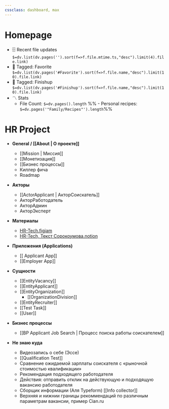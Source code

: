```yaml
---
cssclass: dashboard, max
---
```


# Homepage

- 🗄️ Recent file updates
 `$=dv.list(dv.pages('').sort(f=>f.file.mtime.ts,"desc").limit(4).file.link)`
- 🔖 Tagged:  Favorite 
 `$=dv.list(dv.pages('#Favorite').sort(f=>f.file.name,"desc").limit(10).file.link)`
 - 🏁 Tagged:  Finishup 
 `$=dv.list(dv.pages('#Finishup').sort(f=>f.file.name,"desc").limit(10).file.link)`
- 〽️ Stats
	-  File Count: `$=dv.pages().length`
	%% -  Personal recipes: `$=dv.pages('"Family/Recipes"').length`%%

# HR Project

- **General / [[About | О проекте]]**

	- [[Mission | Миссия]]
	- [[Монетизация]]
	- [[Бизнес процессы]]
	- Киллер фича
	- Roadmap

- **Акторы**

	- [[ActorApplicant | АкторСоискатель]]
	- АкторРаботодатель
	- АкторАдмин
	- АкторЭксперт

- **Материалы**

	- [HR-Tech.figjam](https://www.figma.com/file/SovXmi2VYu2ZlFDutYez58/HR-Tech?node-id=0%3A1)
	- [HR-Tech, Текст Сорокоумова.notion](https://www.notion.so/asorokoumov/HR-Tech-5ca31f5d32ee4a2d862d773b87a6131f)

- **Приложения (Applications)**
	- [[ Applicant App]]
	- [[Employer App]]

- **Сущности**
	- [[EntityVacancy]]
	- [[EntityApplicant]]
	- [[EntityOrganization]]
		- [[OrganizationDivision]]
	- [[EntityRecruiter]]
	- [[Test Task]]
	- [[User]]

- **Бизнес процессы**
	- [[BP Applicant Job Search | Процесс поиска работы соискателем]]

- **Не знаю куда**
	- Видеозапись о себе (Эссе)
	- [[Qualification Test]]
	- Сравнение ожидаемой зарплаты соискателя с «рыночной стоимостью квалификации»
	- Рекомендация подходящего работодателя
	- Действия: отправить отклик на действующую и подходящую вакансию работодателя
	- Сборщик информации (Аля Typeform) [[Info collector]]
	- Верхняя и нижнии границы рекоммендаций по различным параметрам вакансии, пример Cian.ru